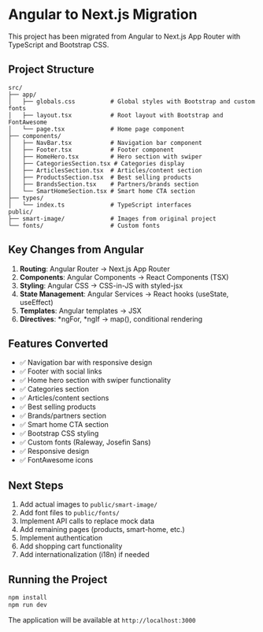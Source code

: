# Angular to Next.js Migration

This project has been migrated from Angular to Next.js App Router with TypeScript and Bootstrap CSS.

## Project Structure

```
src/
├── app/
│   ├── globals.css          # Global styles with Bootstrap and custom fonts
│   ├── layout.tsx           # Root layout with Bootstrap and FontAwesome
│   └── page.tsx             # Home page component
├── components/
│   ├── NavBar.tsx           # Navigation bar component
│   ├── Footer.tsx           # Footer component
│   ├── HomeHero.tsx         # Hero section with swiper
│   ├── CategoriesSection.tsx # Categories display
│   ├── ArticlesSection.tsx  # Articles/content section
│   ├── ProductsSection.tsx  # Best selling products
│   ├── BrandsSection.tsx    # Partners/brands section
│   └── SmartHomeSection.tsx # Smart home CTA section
├── types/
│   └── index.ts             # TypeScript interfaces
public/
├── smart-image/             # Images from original project
└── fonts/                   # Custom fonts
```

## Key Changes from Angular

1. **Routing**: Angular Router → Next.js App Router
2. **Components**: Angular Components → React Components (TSX)
3. **Styling**: Angular CSS → CSS-in-JS with styled-jsx
4. **State Management**: Angular Services → React hooks (useState, useEffect)
5. **Templates**: Angular templates → JSX
6. **Directives**: *ngFor, *ngIf → map(), conditional rendering

## Features Converted

- ✅ Navigation bar with responsive design
- ✅ Footer with social links
- ✅ Home hero section with swiper functionality
- ✅ Categories section
- ✅ Articles/content sections
- ✅ Best selling products
- ✅ Brands/partners section
- ✅ Smart home CTA section
- ✅ Bootstrap CSS styling
- ✅ Custom fonts (Raleway, Josefin Sans)
- ✅ Responsive design
- ✅ FontAwesome icons

## Next Steps

1. Add actual images to `public/smart-image/`
2. Add font files to `public/fonts/`
3. Implement API calls to replace mock data
4. Add remaining pages (products, smart-home, etc.)
5. Implement authentication
6. Add shopping cart functionality
7. Add internationalization (i18n) if needed

## Running the Project

```bash
npm install
npm run dev
```

The application will be available at `http://localhost:3000`
